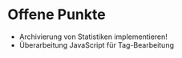 # Offene Punkte

- Archivierung von Statistiken implementieren!
- Überarbeitung JavaScript für Tag-Bearbeitung
